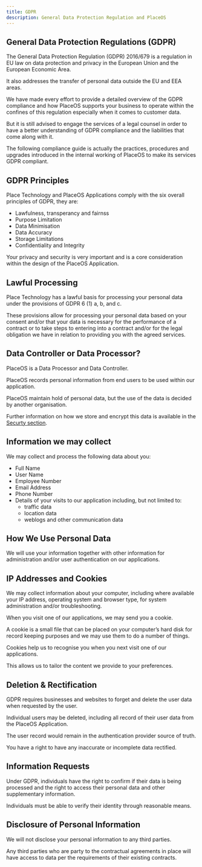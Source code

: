 ```yaml
---
title: GDPR
description: General Data Protection Regulation and PlaceOS
---
```


## General Data Protection Regulations (GDPR)

The General Data Protection Regulation (GDPR) 2016/679 is a regulation in EU law on data protection and privacy in the European Union and the European Economic Area. 

It also addresses the transfer of personal data outside the EU and EEA areas.

We have made every effort to provide a detailed overview of the GDPR compliance and how PlaceOS supports your business to operate within the confines of this regulation especially when it comes to customer data. 

But it is still advised to engage the services of a legal counsel in order to have a better understanding of GDPR compliance and the liabilities that come along with it. 

The following compliance guide is actually the practices, procedures and upgrades introduced in the internal working of PlaceOS to make its services GDPR compliant.

## GDPR Principles

Place Technology and PlaceOS Applications comply with the six overall principles of GDPR, they are:

* Lawfulness, transperancy and fairnss
* Purpose Limitation
* Data Minimisation
* Data Accuracy
* Storage Limitations
* Confidentiality and Integrity

Your privacy and security is very important and is a core consideration within the design of the PlaceOS Application. 

## Lawful Processing

Place Technology has a lawful basis for processing your personal data under the provisions of GDPR 6 (1) a, b, and c.  

These provisions allow for processing your personal data based on your consent and/or that your data is necessary for the performance of a contract or to take steps to entering into a contract and/or for the legal obligation we have in relation to providing you with the agreed services.

## Data Controller or Data Processor?

PlaceOS is a Data Processor and Data Controller.

PlaceOS records personal information from end users to be used within our application. 

PlaceOS maintain hold of personal data, but the use of the data is decided by another organisation. 

Further information on how we store and encrypt this data is available in the [Securty section](./security.md).

## Information we may collect

We may collect and process the following data about you:

* Full Name
* User Name
* Employee Number
* Email Address
* Phone Number
* Details of your visits to our application including, but not limited to: 
    * traffic data 
    * location data 
    * weblogs and other communication data

## How We Use Personal Data

We will use your information together with other information for administration and/or user authentication on our applications. 

## IP Addresses and Cookies

We may collect information about your computer, including where available your IP address, operating system and browser type, for system administration and/or troubleshooting.

When you visit one of our applications, we may send you a cookie. 

A cookie is a small file that can be placed on your computer’s hard disk for record keeping purposes and we may use them to do a number of things.

Cookies help us to recognise you when you next visit one of our applications. 

This allows us to tailor the content we provide to your preferences.

## Deletion & Rectification

GDPR requires businesses and websites to forget and delete the user data when requested by the user.

Individual users may be deleted, including all record of their user data from the PlaceOS Application.

The user record would remain in the authentication provider source of truth. 

You have a right to have any inaccurate or incomplete data rectified.

## Information Requests

Under GDPR, individuals have the right to confirm if their data is being processed and the right to access their personal data and other supplementary information. 

Individuals must be able to verify their identity through reasonable means.

## Disclosure of Personal Information

We will not disclose your personal information to any third parties.

Any third parties who are party to the contractual agreements in place will have access to data per the requirements of their existing contracts.